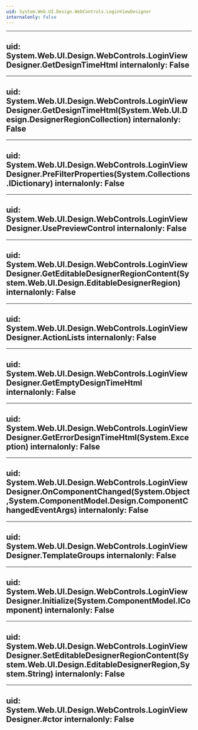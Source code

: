 ```yaml
---
uid: System.Web.UI.Design.WebControls.LoginViewDesigner
internalonly: False
---
```


---
uid: System.Web.UI.Design.WebControls.LoginViewDesigner.GetDesignTimeHtml
internalonly: False
---

---
uid: System.Web.UI.Design.WebControls.LoginViewDesigner.GetDesignTimeHtml(System.Web.UI.Design.DesignerRegionCollection)
internalonly: False
---

---
uid: System.Web.UI.Design.WebControls.LoginViewDesigner.PreFilterProperties(System.Collections.IDictionary)
internalonly: False
---

---
uid: System.Web.UI.Design.WebControls.LoginViewDesigner.UsePreviewControl
internalonly: False
---

---
uid: System.Web.UI.Design.WebControls.LoginViewDesigner.GetEditableDesignerRegionContent(System.Web.UI.Design.EditableDesignerRegion)
internalonly: False
---

---
uid: System.Web.UI.Design.WebControls.LoginViewDesigner.ActionLists
internalonly: False
---

---
uid: System.Web.UI.Design.WebControls.LoginViewDesigner.GetEmptyDesignTimeHtml
internalonly: False
---

---
uid: System.Web.UI.Design.WebControls.LoginViewDesigner.GetErrorDesignTimeHtml(System.Exception)
internalonly: False
---

---
uid: System.Web.UI.Design.WebControls.LoginViewDesigner.OnComponentChanged(System.Object,System.ComponentModel.Design.ComponentChangedEventArgs)
internalonly: False
---

---
uid: System.Web.UI.Design.WebControls.LoginViewDesigner.TemplateGroups
internalonly: False
---

---
uid: System.Web.UI.Design.WebControls.LoginViewDesigner.Initialize(System.ComponentModel.IComponent)
internalonly: False
---

---
uid: System.Web.UI.Design.WebControls.LoginViewDesigner.SetEditableDesignerRegionContent(System.Web.UI.Design.EditableDesignerRegion,System.String)
internalonly: False
---

---
uid: System.Web.UI.Design.WebControls.LoginViewDesigner.#ctor
internalonly: False
---
